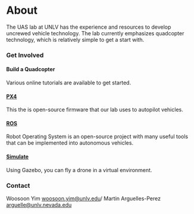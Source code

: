 About
=====

The UAS lab at UNLV has the experience and resources to develop uncrewed vehicle technology.
The lab currently emphasizes quadcopter technology,
  which is relatively simple to get a start with.

### Get Involved
#### Build a Quadcopter
Various online tutorials are available to get started.
#### [PX4](https://px4.io)
This the is open-source firmware that our lab uses to autopilot vehicles.
#### [ROS](https://www.ros.org)
Robot Operating System is an open-source project with many useful tools
  that can be implemented into autonomous vehicles.
#### [Simulate](https://gazebosim.org/home)
Using Gazebo, you can fly a drone in a virtual environment.

### Contact
Woosoon Yim woosoon.yim@unlv.edu/
Martin Arguelles-Perez arguelle@unlv.nevada.edu
